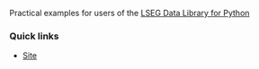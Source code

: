 Practical examples for users of the [LSEG Data Library for Python](https://pypi.org/project/lseg-data/)

### Quick links

* [Site](https://palewi.re/docs/refinitiv-data-python-cookbook/)
